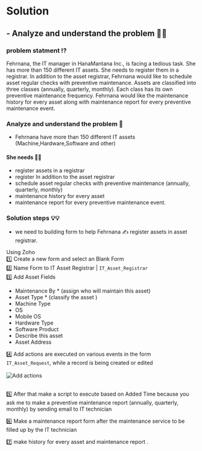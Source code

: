 # Solution 

## - Analyze and understand the problem 👨‍💼

### problem statment ⁉️
Fehrnana, the IT manager in HanaMantana Inc., is facing a tedious task. She has more than 150 different IT assets. She needs to register them in a registrar. In addition to the asset registrar, Fehrnana would like to schedule asset regular checks with preventive maintenance. Assets are classified into three classes (annually, quarterly, monthly). Each class has its own preventive maintenance frequency. Fehrnana would like the maintenance history for every asset along with maintenance report for every preventive maintenance event.

### Analyze and understand the problem  📝

- Fehrnana have more than 150 different IT assets (Machine,Hardware,Software and other)

#### She needs 👩‍💼 
- register assets in a registrar
- register In addition to the asset registrar
- schedule asset regular checks with preventive maintenance
(annually, quarterly, monthly)
- maintenance history for every asset 
- maintenance report for every preventive maintenance event.

### Solution steps 💡💡

- we need to building form to help Fehrnana ✍  register assets in asset registrar.

Using Zoho <br /> 
1️⃣  Create a new form and select an Blank Form   <br /> 
2️⃣  Name Form to IT Asset Registrar | ` IT_Asset_Registrar ` <br /> 
3️⃣  Add Asset Fields 
- Maintenance By * (assign who will maintain this asset)
- Asset Type * (classify the asset )
- Machine Type 
- OS
- Mobile OS
- Hardware Type
- Software Product
- Describe this asset
- Asset Address <br /> 


4️⃣ Add actions are executed on various events in the form `IT_Asset_Request`, while a record is being created or edited <br /> <br />
![Add actions](./img/add_action.gif?raw=true "Add actions")  <br /> <br />

5️⃣  After that make a script to execute based on Added Time because you ask me to make a preventive maintenance report (annually, quarterly, monthly) by sending email to IT technician <br />

6️⃣ Make a maintenance report form after the maintenance service to be filled up by the IT technician <br />

7️⃣ make history for every asset and maintenance report .
